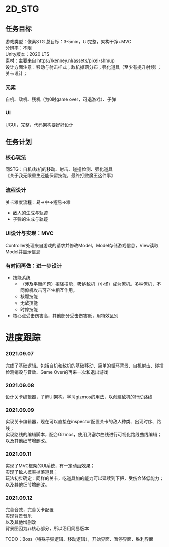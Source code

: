 # 2D_STG

## 任务目标
游戏类型：像素STG
总目标：3-5min，UI完整，架构干净+MVC   
分辨率：不限   
Unity版本：2020 LTS   
素材：主要来自 https://kenney.nl/assets/pixel-shmup   
设计方面注意：移动与射击样式；敌机掉落分布；强化道具（至少有提升射频）；关卡设计；
### 元素
自机、敌机、残机（为0时game over，可退游戏）、子弹
### UI
UGUI，完整，代码架构要好好设计

## 任务计划
### 核心玩法
同STG：自机/敌机的移动、射击、碰撞检测、强化道具   
《关于我无限重生还能保留技能，最终打败魔王这件事》   

### 流程设计
关卡难度流程：易->中->短易->难   
- 敌人的生成与轨迹
- 子弹的生成与轨迹

### UI设计与实现：MVC
Controller处理来自游戏的请求并修改Model，Model存储游戏信息，View读取Model并显示信息

### 有时间再做：进一步设计
- 技能系统
  - （涉及平衡问题）招降技能，吸纳敌机（小怪）成为僚机。多种僚机，不同僚机攻击可产生相互作用。
  - 核爆技能
  - 无敌技能
  - 时停技能
- 核心点受击伤害高，其他部分受击伤害低，用特效区别

# 进度跟踪
### 2021.09.07
完成了基础逻辑。包括自机和敌机的基础移动、简单的循环背景、自机射击、碰撞检测销毁与音效、Game Over的再来一次和退出游戏
### 2021.09.08
设计关卡编辑器，了解UI架构。学习gizmos的用法，以创建敌机的行动路线
### 2021.09.09
实现关卡编辑器，现在可以直接在inspector配置关卡的敌人种类、出现时序、路线；   
实现路线的编辑脚本，配合Gizmos，使用贝塞尔曲线进行可视化路线曲线编辑；   
以及其他细节增删改。
### 2021.09.11
实现了MVC框架的UI系统，有一定动画效果；   
实现了敌人概率掉落道具；   
玩法初步确定：同样的关卡，吃道具加的能力可以延续到下把，受伤会降低能力；   
以及其他细节增删改。
### 2021.09.12
完善音效，完善关卡配置   
实现背景音乐   
以及其他增删改   
背景图因为非核心部分，所以沿用简易版本   

TODO：Boss（特殊子弹逻辑、移动逻辑），开始界面、暂停界面、胜利界面   
